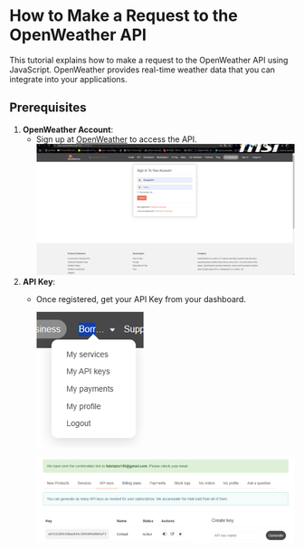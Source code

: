 # How to Make a Request to the OpenWeather API

This tutorial explains how to make a request to the OpenWeather API using JavaScript. OpenWeather provides real-time weather data that you can integrate into your applications.

## Prerequisites

1. **OpenWeather Account**:
   - Sign up at [OpenWeather](https://openweathermap.org/) to access the API.
     ![Page](Photos/PageOpenWeather.png)
2. **API Key**:
   - Once registered, get your API Key from your dashboard.

     ![Dashboard](Photos/DashBoard.png)

     ![Dashboard](Photos/GenerateApi.png)
     

